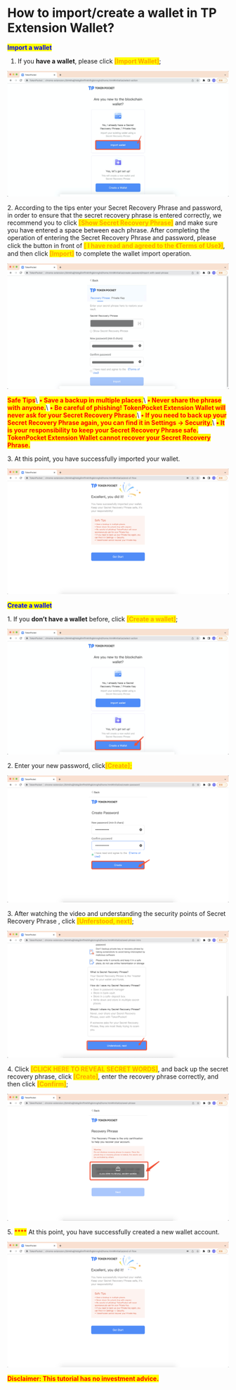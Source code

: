 # How to import/create a wallet in TP Extension Wallet?

<mark style="color:blue;">**Import a wallet**</mark>

1. If you **have a wallet**, please click <mark style="color:orange;">**\[Import Wallet]**</mark>;

![](<../../../.gitbook/assets/1 (29).png>)

2\. According to the tips enter your Secret Recovery Phrase and password, in order to ensure that the secret recovery phrase is entered correctly, we recommend you to click <mark style="color:orange;">**\[Show Secret Recovery Phrase]**</mark> and make sure you have entered a space between each phrase. After completing the operation of entering the Secret Recovery Phrase and password, please click the button in front of <mark style="color:orange;">**\[ I have read and agreed to the 《Terms of Use》]**</mark>, and then click <mark style="color:orange;">**\[Import]**</mark> to complete the wallet import operation.

![](<../../../.gitbook/assets/2 (13).png>)

<mark style="color:red;">**Safe Tips**</mark>\ <mark style="color:red;">**• Save a backup in multiple places.**</mark>\ <mark style="color:red;">**• Never share the phrase with anyone.**</mark>\ <mark style="color:red;">**• Be careful of phishing! TokenPocket Extension Wallet will never ask for your Secret Recovery Phrase.**</mark>\ <mark style="color:red;">**• If you need to back up your Secret Recovery Phrase again, you can find it in Settings → Security.**</mark>\ <mark style="color:red;">**• It is your responsibility to keep your Secret Recovery Phrase safe. TokenPocket Extension Wallet cannot recover your Secret Recovery Phrase.**</mark>

3\. At this point, you have successfully imported your wallet.

![](<../../../.gitbook/assets/3 (10).png>)

<mark style="color:blue;">**Create a wallet**</mark>

1\. If you **don’t have a wallet** before, click <mark style="color:orange;">**\[Create a wallet]**</mark>;

![](<../../../.gitbook/assets/4 (8).png>)

2\. Enter your new password, click<mark style="color:orange;">**\[Create];**</mark>

![](<../../../.gitbook/assets/5 (3).png>)

3\. After watching the video and understanding the security points of Secret Recovery Phrase , click <mark style="color:orange;">**\[Unferstood, next]**</mark>;

![](<../../../.gitbook/assets/6 (1) (1) (1).png>)

4\. Click <mark style="color:orange;">**\[CLICK HERE TO REVEAL SECRET WORDS]**</mark>, and back up the secret recovery phrase, click <mark style="color:orange;">**\[Create]**</mark>, enter the recovery phrase correctly, and then click <mark style="color:orange;">**\[Confirm]**</mark>;&#x20;

![](../../../.gitbook/assets/7.png)

5\. <mark style="color:red;">****</mark> At this point, you have successfully created a new wallet account.

![](<../../../.gitbook/assets/3 (10).png>)

<mark style="color:red;">**Disclaimer: This tutorial has no investment advice.**</mark>
